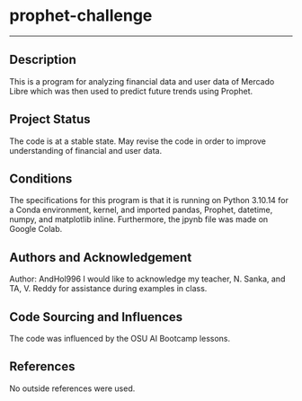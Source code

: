 # prophet-challenge
***
## Description
This is a program for analyzing financial data and user data of Mercado Libre which was then used to predict future trends using Prophet. 

## Project Status
The code is at a stable state. May revise the code in order to improve understanding of financial and user data.

## Conditions
The specifications for this program is that it is running on Python 3.10.14 for a Conda environment, kernel, and imported pandas, Prophet, datetime, numpy, and matplotlib inline. Furthermore, the jpynb file was made on Google Colab.

## Authors and Acknowledgement
Author: AndHol996
I would like to acknowledge my teacher, N. Sanka, and TA, V. Reddy for assistance during examples in class.

## Code Sourcing and Influences
The code was influenced by the OSU AI Bootcamp lessons. 

## References
No outside references were used.
